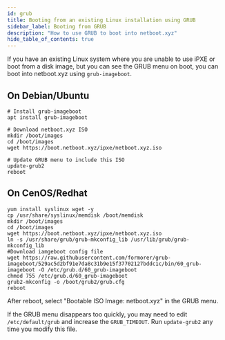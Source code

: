 ```yaml
---
id: grub
title: Booting from an existing Linux installation using GRUB
sidebar_label: Booting from GRUB
description: "How to use GRUB to boot into netboot.xyz"
hide_table_of_contents: true
---
```


If you have an existing Linux system where you are unable to use iPXE or boot from a disk image, but you can see the GRUB menu on boot, you can boot into netboot.xyz using `grub-imageboot`.

## On Debian/Ubuntu

```shell
# Install grub-imageboot
apt install grub-imageboot

# Download netboot.xyz ISO
mkdir /boot/images
cd /boot/images
wget https://boot.netboot.xyz/ipxe/netboot.xyz.iso

# Update GRUB menu to include this ISO
update-grub2
reboot
```

## On CenOS/Redhat
```shell
yum install syslinux wget -y
cp /usr/share/syslinux/memdisk /boot/memdisk
mkdir /boot/images
cd /boot/images
wget https://boot.netboot.xyz/ipxe/netboot.xyz.iso
ln -s /usr/share/grub/grub-mkconfig_lib /usr/lib/grub/grub-mkconfig_lib
#Download iamgeboot config file
wget https://raw.githubusercontent.com/formorer/grub-imageboot/529ac5d2bf91e7da8c31b9e15f37702127bddc1c/bin/60_grub-imageboot -O /etc/grub.d/60_grub-imageboot
chmod 755 /etc/grub.d/60_grub-imageboot
grub2-mkconfig -o /boot/grub2/grub.cfg
reboot
```

After reboot, select "Bootable ISO Image: netboot.xyz" in the GRUB menu.

If the GRUB menu disappears too quickly, you may need to edit `/etc/default/grub` and increase the `GRUB_TIMEOUT`. Run `update-grub2` any time you modify this file.

